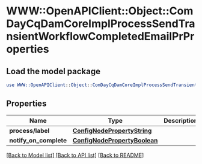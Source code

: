 # WWW::OpenAPIClient::Object::ComDayCqDamCoreImplProcessSendTransientWorkflowCompletedEmailPrProperties

## Load the model package
```perl
use WWW::OpenAPIClient::Object::ComDayCqDamCoreImplProcessSendTransientWorkflowCompletedEmailPrProperties;
```

## Properties
Name | Type | Description | Notes
------------ | ------------- | ------------- | -------------
**process/label** | [**ConfigNodePropertyString**](ConfigNodePropertyString.md) |  | [optional] 
**notify_on_complete** | [**ConfigNodePropertyBoolean**](ConfigNodePropertyBoolean.md) |  | [optional] 

[[Back to Model list]](../README.md#documentation-for-models) [[Back to API list]](../README.md#documentation-for-api-endpoints) [[Back to README]](../README.md)


